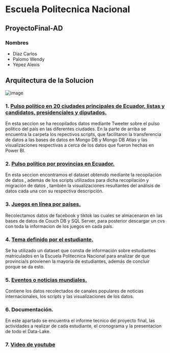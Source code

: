 # Escuela Politecnica Nacional
## ProyectoFinal-AD
### Nombres 
- Díaz Carlos
- Palomo Wendy
- Yépez Alexis

## Arquitectura de la Solucion
![image](https://user-images.githubusercontent.com/58180852/133686949-095b811c-bef4-42b9-8e5d-dd769962b9e0.png)


### 1. [Pulso político en 20 ciudades principales de Ecuador, listas y candidatos, presidenciales y diputados.](https://github.com/JoelDiaz93/ProyectoFinal-AD/tree/main/1.%20Pulso%20pol%C3%ADtico%2020%20ciudades%20Ecuador)

En esta seccion se ha recopilados datos mediante Tweeter sobre el pulso político del país en las diferentes ciudades. En la parte de arriba se encuentra la carpeta  los repectivos scripts, que facilitaron la transferencia de datos a las bases de datos en Mongo DB y Mongo DB Atlas y las visualizaciones respectivas a cerca de los datos que fueron hechas en Power BI.

### 2. [Pulso político por provincias en Ecuador.](https://github.com/JoelDiaz93/ProyectoFinal-AD/tree/main/2%20Pulso%20politico%20en%20provincias)

En esta seccion encontramos el dataset obtenido mediante la recopilación de datos , además de los scripts utilizados para dicha recopilación y migración de datos , también la visualizaciones resultantes del análisis de datos cada una con su respectiva descripción.

### 3. [Juegos en línea por países.](https://github.com/JoelDiaz93/ProyectoFinal-AD/tree/main/3%20Juegos%20en%20linea)

Recolectamos datos de facebook y tiktok las cuales se almacenaron en las bases de datos de Couch DB y SQL Server, para posterior descargar un cvs con toda la informacion de los juegos en cada país.

### 4. [Tema definido por el estudiante.](https://github.com/JoelDiaz93/ProyectoFinal-AD/tree/main/4%20Tema%20elegido%20por%20Estudiante)

Se ha utilizado un dataset que consta de información sobre estudiantes matriculados en la Escuela Politecnica Nacional para analizar de que provincia/s provienen la mayoría de estudiantes, además de concluir porque se da esto.

### 5. [Eventos o noticias mundiales.](https://github.com/JoelDiaz93/ProyectoFinal-AD/tree/main/5%20Eventos%20o%20noticias%20mundiales)

Contiene los datos recolectados de canales populares de noticias internacionales, los scripts y las visualizaciones de los datos.

### 6. Documentación.

En este apartado se encuentra el informe tecnico del proyecto final, las actividades a realizar de cada estudiante, el cronograma y la presentacion de todo el Data-Lake. 

### 7. [Video de youtube](https://www.youtube.com/watch?v=yPs9caaeNo0&ab_channel=JoelD%C3%ADaz)

